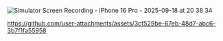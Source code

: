 ![Simulator Screen Recording - iPhone 16 Pro - 2025-09-18 at 20 38 34](https://github.com/user-attachments/assets/726ee063-af52-415b-ab15-f4701c31e581)


https://github.com/user-attachments/assets/3cf529be-67eb-48d7-abc6-3b7f1fa55958

